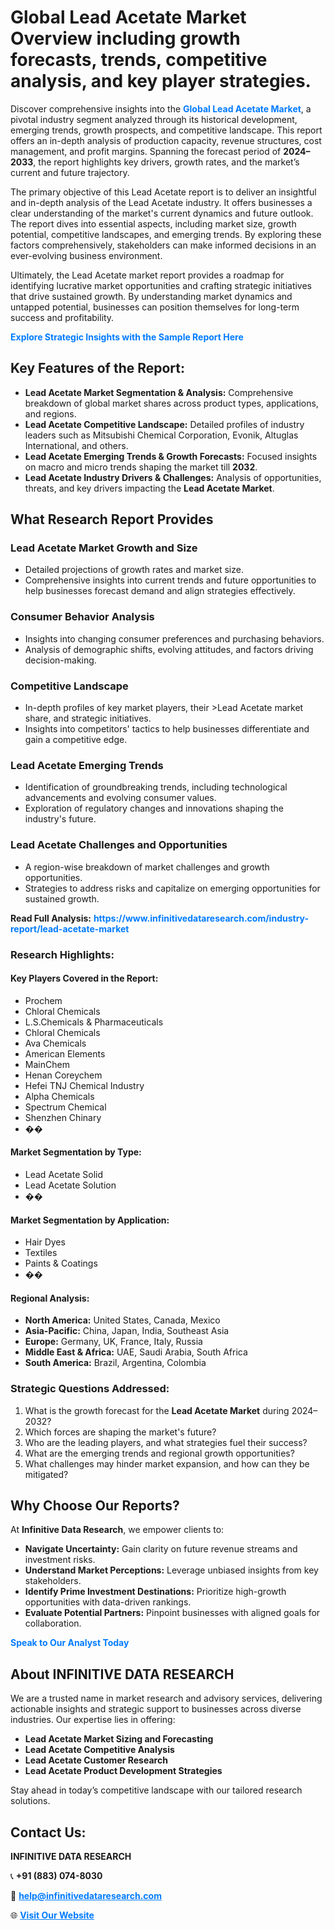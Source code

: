 <h1>Global Lead Acetate Market Overview including growth forecasts, trends, competitive analysis, and key player strategies.</h1>
<p>
Discover comprehensive insights into the 
<a href="https://www.infinitivedataresearch.com/industry-report/lead-acetate-market" rel="dofollow" style="color: #007BFF; text-decoration: none;"><strong>Global Lead Acetate Market</strong></a>, a pivotal industry segment analyzed through its historical development, emerging trends, growth prospects, and competitive landscape. This report offers an in-depth analysis of production capacity, revenue structures, cost management, and profit margins. Spanning the forecast period of <strong>2024–2033</strong>, the report highlights key drivers, growth rates, and the market’s current and future trajectory.
</p>
<p>
The primary objective of this Lead Acetate report is to deliver an insightful and in-depth analysis of the Lead Acetate industry. It offers businesses a clear understanding of the market's current dynamics and future outlook. The report dives into essential aspects, including market size, growth potential, competitive landscapes, and emerging trends. By exploring these factors comprehensively, stakeholders can make informed decisions in an ever-evolving business environment.
</p>
<p>
Ultimately, the Lead Acetate market report provides a roadmap for identifying lucrative market opportunities and crafting strategic initiatives that drive sustained growth. By understanding market dynamics and untapped potential, businesses can position themselves for long-term success and profitability.
</p>
<p>
<a href="https://www.infinitivedataresearch.com/request-sample/reportId=107907" style="color: #007BFF; text-decoration: none;"><strong>Explore Strategic Insights with the Sample Report Here</strong></a>
</p>

<h2>Key Features of the Report:</h2>
<ul>
<li><strong>Lead Acetate Market Segmentation & Analysis:</strong> Comprehensive breakdown of global market shares across product types, applications, and regions.</li>
<li><strong>Lead Acetate Competitive Landscape:</strong> Detailed profiles of industry leaders such as Mitsubishi Chemical Corporation, Evonik, Altuglas International, and others.</li>
<li><strong>Lead Acetate Emerging Trends & Growth Forecasts:</strong> Focused insights on macro and micro trends shaping the market till <strong>2032</strong>.</li>
<li><strong>Lead Acetate Industry Drivers & Challenges:</strong> Analysis of opportunities, threats, and key drivers impacting the <strong>Lead Acetate Market</strong>.</li>
</ul>

<h2>What Research Report Provides</h2>
<h3>Lead Acetate Market Growth and Size</h3>
<ul>
<li>Detailed projections of growth rates and market size.</li>
<li>Comprehensive insights into current trends and future opportunities to help businesses forecast demand and align strategies effectively.</li>
</ul>

<h3>Consumer Behavior Analysis</h3>
<ul>
<li>Insights into changing consumer preferences and purchasing behaviors.</li>
<li>Analysis of demographic shifts, evolving attitudes, and factors driving decision-making.</li>
</ul>

<h3>Competitive Landscape</h3>
<ul>
<li>In-depth profiles of key market players, their >Lead Acetate market share, and strategic initiatives.</li>
<li>Insights into competitors' tactics to help businesses differentiate and gain a competitive edge.</li>
</ul>

<h3>Lead Acetate Emerging Trends</h3>
<ul>
<li>Identification of groundbreaking trends, including technological advancements and evolving consumer values.</li>
<li>Exploration of regulatory changes and innovations shaping the industry's future.</li>
</ul>

<h3>Lead Acetate Challenges and Opportunities</h3>
<ul>
<li>A region-wise breakdown of market challenges and growth opportunities.</li>
<li>Strategies to address risks and capitalize on emerging opportunities for sustained growth.</li>
</ul>
<p><strong>Read Full Analysis:</strong> <a href="https://www.infinitivedataresearch.com/industry-report/lead-acetate-market" rel="dofollow" style="color: #007BFF; text-decoration: none;"><strong>https://www.infinitivedataresearch.com/industry-report/lead-acetate-market</strong></a></p>
<h3>Research Highlights:</h3>
<h4>Key Players Covered in the Report:</h4>
<ul><li>Prochem</li><li>Chloral Chemicals</li><li>L.S.Chemicals &amp; Pharmaceuticals</li><li>Chloral Chemicals</li><li>Ava Chemicals</li><li>American Elements</li><li>MainChem</li><li>Henan Coreychem</li><li>Hefei TNJ Chemical Industry</li><li>Alpha Chemicals</li><li>Spectrum Chemical</li><li>Shenzhen Chinary</li><li>��</li></ul>
<h4>Market Segmentation by Type:</h4>
<ul><li>Lead Acetate Solid</li><li>Lead Acetate Solution</li><li>��</li></ul>
<h4>Market Segmentation by Application:</h4>
<ul><li>Hair Dyes</li><li>Textiles</li><li>Paints &amp; Coatings</li><li>��</li></ul>

<h4>Regional Analysis:</h4>
<ul>
<li><strong>North America:</strong> United States, Canada, Mexico</li>
<li><strong>Asia-Pacific:</strong> China, Japan, India, Southeast Asia</li>
<li><strong>Europe:</strong> Germany, UK, France, Italy, Russia</li>
<li><strong>Middle East & Africa:</strong> UAE, Saudi Arabia, South Africa</li>
<li><strong>South America:</strong> Brazil, Argentina, Colombia</li>
</ul>

<h3>Strategic Questions Addressed:</h3>
<ol>
<li>What is the growth forecast for the <strong>Lead Acetate Market</strong> during 2024–2032?</li>
<li>Which forces are shaping the market's future?</li>
<li>Who are the leading players, and what strategies fuel their success?</li>
<li>What are the emerging trends and regional growth opportunities?</li>
<li>What challenges may hinder market expansion, and how can they be mitigated?</li>
</ol>

<h2>Why Choose Our Reports?</h2>
<p>At <strong>Infinitive Data Research</strong>, we empower clients to:</p>
<ul>
<li><strong>Navigate Uncertainty:</strong> Gain clarity on future revenue streams and investment risks.</li>
<li><strong>Understand Market Perceptions:</strong> Leverage unbiased insights from key stakeholders.</li>
<li><strong>Identify Prime Investment Destinations:</strong> Prioritize high-growth opportunities with data-driven rankings.</li>
<li><strong>Evaluate Potential Partners:</strong> Pinpoint businesses with aligned goals for collaboration.</li>
</ul>
<p><a href="https://www.infinitivedataresearch.com/industry-report/lead-acetate-market" rel="dofollow" style="color: #007BFF; text-decoration: none;"><strong>Speak to Our Analyst Today</strong></a></p>

<h2>About INFINITIVE DATA RESEARCH</h2>
<p>We are a trusted name in market research and advisory services, delivering actionable insights and strategic support to businesses across diverse industries. Our expertise lies in offering:</p>
<ul>
<li><strong>Lead Acetate Market Sizing and Forecasting</strong></li>
<li><strong>Lead Acetate Competitive Analysis</strong></li>
<li><strong>Lead Acetate Customer Research</strong></li>
<li><strong>Lead Acetate Product Development Strategies</strong></li>
</ul>
<p>Stay ahead in today’s competitive landscape with our tailored research solutions.</p>

<h2>Contact Us:</h2>
<p><strong>INFINITIVE DATA RESEARCH</strong></p>
<p>📞 <strong>+91 (883) 074-8030</strong></p>
<p>📧 <strong><a href="mailto:help@infinitivedataresearch.com" style="color: #007BFF;">help@infinitivedataresearch.com</a></strong></p>
<p>🌐 <strong><a href="https://www.infinitivedataresearch.com" rel="dofollow" style="color: #007BFF;">Visit Our Website</a></strong></p>